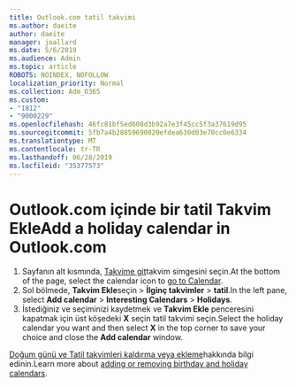 ```yaml
---
title: Outlook.com tatil takvimi
ms.author: daeite
author: daeite
manager: joallard
ms.date: 5/6/2019
ms.audience: Admin
ms.topic: article
ROBOTS: NOINDEX, NOFOLLOW
localization_priority: Normal
ms.collection: Adm_O365
ms.custom:
- "1812"
- "9000229"
ms.openlocfilehash: 46fc81bf5ed608d3b92a7e3f45cc5f3a37619d95
ms.sourcegitcommit: 5fb7a4b28859690020efdea630d03e70cc0e6334
ms.translationtype: MT
ms.contentlocale: tr-TR
ms.lasthandoff: 06/28/2019
ms.locfileid: "35377573"
---
```

# <a name="add-a-holiday-calendar-in-outlookcom"></a><span data-ttu-id="19b0f-102">Outlook.com içinde bir tatil Takvim Ekle</span><span class="sxs-lookup"><span data-stu-id="19b0f-102">Add a holiday calendar in Outlook.com</span></span>

1. <span data-ttu-id="19b0f-103">Sayfanın alt kısmında, [Takvime git](https://outlook.live.com/mail/calendar)takvim simgesini seçin.</span><span class="sxs-lookup"><span data-stu-id="19b0f-103">At the bottom of the page, select the calendar icon to [go to Calendar](https://outlook.live.com/mail/calendar).</span></span>
1. <span data-ttu-id="19b0f-104">Sol bölmede, **Takvim Ekle**seçin > **İlginç takvimler** > **tatil**.</span><span class="sxs-lookup"><span data-stu-id="19b0f-104">In the left pane, select **Add calendar** > **Interesting Calendars** > **Holidays**.</span></span>
1. <span data-ttu-id="19b0f-105">İstediğiniz ve seçiminizi kaydetmek ve **Takvim Ekle** penceresini kapatmak için üst köşedeki **X** seçin tatil takvimi seçin.</span><span class="sxs-lookup"><span data-stu-id="19b0f-105">Select the holiday calendar you want and then select **X** in the top corner to save your choice and close the **Add calendar** window.</span></span>

<span data-ttu-id="19b0f-106">[Doğum günü ve Tatil takvimleri kaldırma veya ekleme](https://support.office.com/article/b8e636da-fda8-413f-940e-68396efa49a6)hakkında bilgi edinin.</span><span class="sxs-lookup"><span data-stu-id="19b0f-106">Learn more about [adding or removing birthday and holiday calendars](https://support.office.com/article/b8e636da-fda8-413f-940e-68396efa49a6).</span></span>